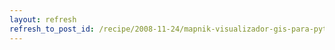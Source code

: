 ```yaml
---
layout: refresh
refresh_to_post_id: /recipe/2008-11-24/mapnik-visualizador-gis-para-python-y-c
---
```

